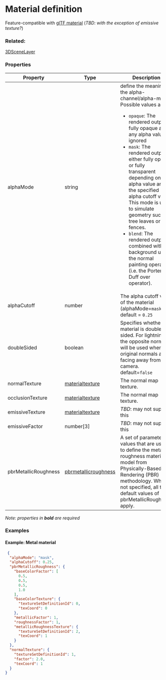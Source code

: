 # Material definition

Feature-compatible with [glTF material](https://github.com/KhronosGroup/glTF/tree/master/specification/2.0#materials) (_TBD: with the exception of emissive texture?_)

### Related:

[3DSceneLayer](3DSceneLayer.md)
### Properties

| Property | Type | Description |
| --- | --- | --- |
| alphaMode | string | define the meaning of the alpha-channel/alpha-mask<div>Possible values are:<ul><li>`opaque`: The rendered output is fully opaque and any alpha value is ignored</li><li>`mask`: The rendered output is either fully opaque or fully transparent depending on the alpha value and the specified alpha cutoff value. This mode is used to simulate geometry such as tree leaves or wire fences.</li><li>`blend`: The rendered output is combined with the background using the normal painting operation (i.e. the Porter and Duff over operator).</li></ul></div> |
| alphaCutoff | number | The alpha cutoff value of the material (alphaMode=`mask`) default = `0.25` |
| doubleSided | boolean | Specifies whether the material is double sided. For lightning, the opposite normals will be used when original normals are facing away from the camera. default=`false` |
| normalTexture | [materialtexture](materialtexture.md) | The normal map texture. |
| occlusionTexture | [materialtexture](materialtexture.md) | The normal map texture. |
| emissiveTexture | [materialtexture](materialtexture.md) | _TBD_: may not support this |
| emissiveFactor | number[3] | _TBD_: may not support this |
| pbrMetallicRoughness | [pbrmetallicroughness](pbrmetallicroughness.md) | A set of parameter values that are used to define the metallic-roughness material model from Physically-Based Rendering (PBR) methodology. When not specified, all the default values of pbrMetallicRoughness apply. |

*Note: properties in **bold** are required*

### Examples 

#### Example: Metal material 

```json
 {
  "alphaMode": "mask",
  "alphaCutoff": 0.25,
  "pbrMetallicRoughness": {
    "baseColorFactor": [
      0.5,
      0.5,
      0.5,
      1.0
    ],
    "baseColorTexture": {
      "textureSetDefinitionId": 0,
      "texCoord": 0
    },
    "metallicFactor": 1,
    "roughnessFactor": 1,
    "metallicRoughnessTexture": {
      "textureSetDefinitionId": 2,
      "texCoord": 1
    }
  },
  "normalTexture": {
    "textureSetDefinitionId": 1,
    "factor": 2.0,
    "texCoord": 1
  }
} 
```

